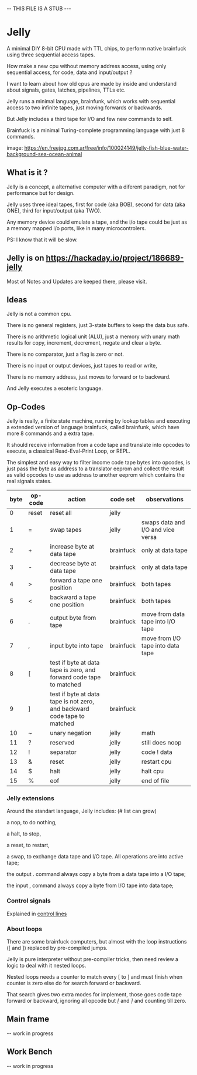 -- THIS FILE IS A STUB ---

# Jelly

A minimal DIY 8-bit CPU made with TTL chips, to perform native brainfuck using three sequential access tapes.

How make a new cpu without memory address access, using only sequential access, for code, data and input/output ?

I want to learn about how old cpus are made by inside and understand about signals, gates, latches, pipelines, TTLs etc.

Jelly runs a minimal language, brainfunk, which works with sequential access to two infinite tapes, just moving forwards or backwards.

But Jelly includes a third tape for I/O and few new commands to self.

Brainfuck is a minimal Turing-complete programming language with just 8 commands.

image:
https://en.freejpg.com.ar/free/info/100024149/jelly-fish-blue-water-background-sea-ocean-animal


## What is it ?

Jelly is a concept, a alternative computer with a diferent paradigm, not for performance but for design.

Jelly uses three ideal tapes, first for code (aka BOB),  second for data (aka ONE), third for input/output (aka TWO).

Any memory device could emulate a tape, and the i/o tape could be just as a memory mapped i/o ports, like in many microcontrolers.

PS: I know that it will be slow.

## Jelly is on https://hackaday.io/project/186689-jelly

Most of Notes and Updates are keeped there, please visit.


## Ideas

Jelly is not a common cpu.

There is no general registers, just 3-state buffers to keep the data bus safe. 

There is no arithmetic logical unit (ALU), just a memory with unary math results for copy, increment, decrement, negate and clear a byte.

There is no comparator, just a flag is zero or not.

There is no input or output devices, just tapes to read or write,

There is no memory address, just moves to forward or to backward.

And Jelly executes a esoteric language.

## Op-Codes

Jelly is really, a finite state machine, running by lookup tables and executing a extended version of language brainfuck, called brainfunk, which have more 8 commands and a extra tape.

It should receive information from a code tape and translate into opcodes to execute, a classical Read-Eval-Print Loop, or REPL.

The simplest and easy way to filter income code tape bytes into opcodes, is just pass the byte as address to a translator eeprom and collect the result as valid opcodes to  use as address to another eeprom which contains the real signals states. 

| byte | op-code | action | code set | observations |
| --- | --- | --- | --- | --- |
| 0 | reset | reset all | jelly | |
| 1 | \= | swap tapes | jelly | swaps data and I/O and vice versa |
| 2 | \+ | increase byte at data tape | brainfuck | only at data tape |
| 3 | \- | decrease byte at data tape | brainfuck | only at data tape |
| 4 | \> | forward a tape one position | brainfuck | both tapes |
| 5 | \< | backward a tape one position | brainfuck | both tapes |
| 6 | \. | output byte from tape | brainfuck | move from data tape into I/O tape |
| 7 | \, | input byte into tape | brainfuck | move from I/O tape into data tape |
| 8 | \[ | test if byte at data tape is zero, and forward code tape to matched | brainfuck | |
| 9 | \] | test if byte at data tape is not zero, and backward code tape to matched | brainfuck | |
| 10 | \~ | unary negation | jelly | math |
| 11 | \? | reserved | jelly | still does noop |
| 12 | \! | separator | jelly | code ! data |
| 13 | \& | reset | jelly | restart cpu |
| 14 | \$ | halt | jelly | halt cpu |
| 15 | \% | eof | jelly | end of file |
  
### Jelly extensions

Around the standart language, Jelly includes: (# list can grow)

  a nop, to do nothing,
  
  a halt, to stop,
  
  a reset, to restart,
  
  a swap, to exchange data tape and I/O tape. All operations are into active tape;
  
  the output \. command always copy a byte from a data tape into a I/O tape;
  
  the input \, command always copy a byte from I/O tape into data tape;

### Control signals

Explained in [control lines](documents/controllines.md)

### About loops

There are some brainfuck computers, but almost with the loop instructions (\[ and \]) replaced by pre-compiled jumps. 

Jelly is pure interpreter without pre-compiler tricks, then need review a logic to deal with it nested loops.

Nested loops needs a counter to match every \[ to \] and must finish when counter is zero else do for search forward or backward.

That search gives two extra modes for implement, those goes code tape forward or backward, ignoring all opcode but *\[* and *\]* and counting till zero.

## Main frame

-- work in progress

## Work Bench

-- work in progress



